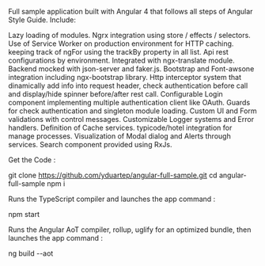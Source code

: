Full sample application built with Angular 4 that follows all steps of Angular Style Guide. Include:

Lazy loading of modules.
Ngrx integration using store / effects / selectors.
Use of Service Worker on production environment for HTTP caching.
keeping track of ngFor using the trackBy property in all list.
Api rest configurations by environment.
Integrated with ngx-translate module.
Backend mocked with json-server and faker.js.
Bootstrap and Font-awsone integration including ngx-bootstrap library.
Http interceptor system that dinamically add info into request header, check authentication before call and display/hide spinner before/after rest call.
Configurable Login component implementing multiple authentication client like OAuth.
Guards for check authentication and singleton module loading.
Custom UI and Form validations with control messages.
Customizable Logger systems and Error handlers.
Definition of Cache services.
typicode/hotel integration for manage processes.
Visualization of Modal dialog and Alerts through services.
Search component provided using RxJs.


Get the Code :

git clone https://github.com/yduartep/angular-full-sample.git
cd angular-full-sample
npm i


Runs the TypeScript compiler and launches the app command : 

npm start

Runs the Angular AoT compiler, rollup, uglify for an optimized bundle, then launches the app command :

ng build --aot


